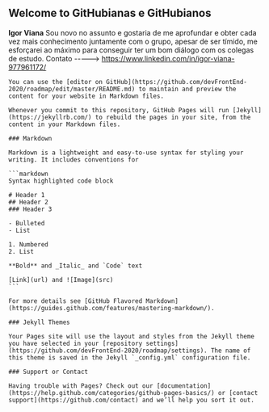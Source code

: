 ## Welcome to GitHubianas e GitHubianos 

<strong>Igor Viana</strong>
Sou novo no assunto e gostaria de me aprofundar e obter cada vez mais conhecimento juntamente com o grupo, apesar de ser tímido, me esforçarei ao máximo para conseguir ter um bom diálogo com os colegas de estudo.
Contato -----> https://www.linkedin.com/in/igor-viana-977961172/



<conteudoNativoGitHub sugestao="manter no readme, rs">

    You can use the [editor on GitHub](https://github.com/devFrontEnd-2020/roadmap/edit/master/README.md) to maintain and preview the content for your website in Markdown files.

    Whenever you commit to this repository, GitHub Pages will run [Jekyll](https://jekyllrb.com/) to rebuild the pages in your site, from the content in your Markdown files.

    ### Markdown

    Markdown is a lightweight and easy-to-use syntax for styling your writing. It includes conventions for

    ```markdown
    Syntax highlighted code block

    # Header 1
    ## Header 2
    ### Header 3

    - Bulleted
    - List

    1. Numbered
    2. List

    **Bold** and _Italic_ and `Code` text

    [Link](url) and ![Image](src)
    ```

    For more details see [GitHub Flavored Markdown](https://guides.github.com/features/mastering-markdown/).

    ### Jekyll Themes

    Your Pages site will use the layout and styles from the Jekyll theme you have selected in your [repository settings](https://github.com/devFrontEnd-2020/roadmap/settings). The name of this theme is saved in the Jekyll `_config.yml` configuration file.

    ### Support or Contact

    Having trouble with Pages? Check out our [documentation](https://help.github.com/categories/github-pages-basics/) or [contact support](https://github.com/contact) and we’ll help you sort it out.
</conteudoNativoGitHub>